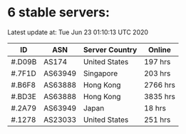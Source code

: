 # 6 stable servers:

Latest update at: Tue Jun 23 01:10:13 UTC 2020

| ID | ASN | Server Country | Online |
| -- | --- | -------------- | ------ |
| #.D09B | AS174 | United States | 197 hrs |
| #.7F1D | AS63949 | Singapore | 203 hrs |
| #.B6F8 | AS63888 | Hong Kong | 2766 hrs |
| #.BD3E | AS63888 | Hong Kong | 3835 hrs |
| #.2A79 | AS63949 | Japan | 18 hrs |
| #.1278 | AS23033 | United States | 251 hrs |

